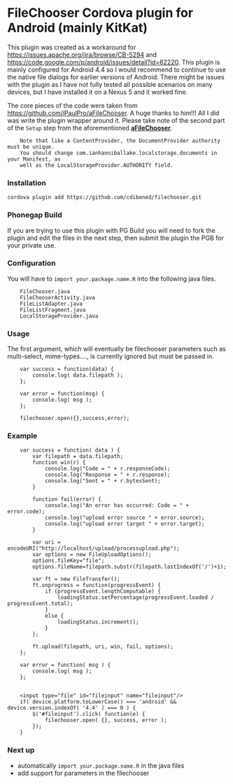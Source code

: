 # FileChooser Cordova plugin for Android (mainly KitKat)

This plugin was created as a workaround for https://issues.apache.org/jira/browse/CB-5294 and https://code.google.com/p/android/issues/detail?id=62220. This plugin is mainly configured for Android 4.4 so I would recommend to continue to use the native file dialogs for earlier versions of Android. There might be issues with the plugin as I have not fully tested all possible scenarios on many devices, but I have installed it on a Nexus 5 and it worked fine.


The core pieces of the code were taken from https://github.com/iPaulPro/aFileChooser. A huge thanks to him!!!  All I did was write the plugin wrapper around it.  Please take note of the second part of the `Setup` step from the aforementioned **[aFileChooser](https://github.com/iPaulPro/aFileChooser)**.
```
    Note that like a ContentProvider, the DocumentProvider authority must be unique. 
    You should change com.ianhanniballake.localstorage.documents in your Manifest, as 
    well as the LocalStorageProvider.AUTHORITY field.
```


### Installation
```
cordova plugin add https://github.com/cdibened/filechooser.git
```

### Phonegap Build
If you are trying to use this plugin with PG Build you will need to fork the plugin and edit the files in the next step, then submit the plugin the PGB for your private use.

### Configuration

You will have to `import your.package.name.R` into the following java files. 

```
    FileChooser.java 
    FileChooserActivity.java 
    FileListAdapter.java
    FileListFragment.java
    LocalStorageProvider.java
```

### Usage

The first argument, which will eventually be filechooser parameters such as multi-select, mime-types...., is currently ignored but must be passed in.

```
    var success = function(data) {
        console.log( data.filepath );
    };
    
    var error = function(msg) {
        console.log( msg );
    };
    
    filechooser.open({},success,error);
```

### Example

```
    var success = function( data ) {
        var filepath = data.filepath;
        function win(r) {
            console.log("Code = " + r.responseCode);
            console.log("Response = " + r.response);
            console.log("Sent = " + r.bytesSent);
        }

        function fail(error) {
            console.log("An error has occurred: Code = " + error.code);
            console.log("upload error source " + error.source);
            console.log("upload error target " + error.target);
        }

        var uri = encodeURI("http://localhost/upload/processupload.php");
        var options = new FileUploadOptions();
        options.fileKey="file";
        options.fileName=filepath.substr(filepath.lastIndexOf('/')+1);

        var ft = new FileTransfer();
        ft.onprogress = function(progressEvent) {
            if (progressEvent.lengthComputable) {
                loadingStatus.setPercentage(progressEvent.loaded / progressEvent.total);
            } 
            else {
                loadingStatus.increment();
            }
        };

        ft.upload(filepath, uri, win, fail, options);  
    };
    
    var error = function( msg ) {
        console.log( msg );
    };


    <input type="file" id="fileinput" name="fileinput"/>
    if( device.platform.toLowerCase() === 'android' && device.version.indexOf( '4.4' ) === 0 ) {
        $('#fileinput').click( function(e) {
            filechooser.open( {}, success, error );
        });
    }
```


### Next up
-   automatically `import your.package.name.R` in the java files
-   add support for parameters in the filechooser
